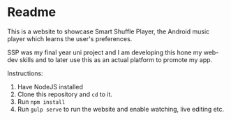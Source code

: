 Readme
======

This is a website to showcase Smart Shuffle Player, the Android music player which learns the user's preferences. 

SSP was my final year uni project and I am developing this hone my web-dev skills and to later use this as an actual platform to promote my app.

Instructions:

  1. Have NodeJS installed
  2. Clone this repository and `cd` to it.
  3. Run `npm install`
  4. Run `gulp serve` to run the website and enable watching, live editing etc.
